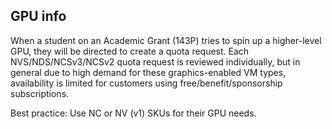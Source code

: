 ## GPU info
When a student on an Academic Grant (143P) tries to spin up a higher-level GPU, they will be directed to create a quota request.  Each NVS/NDS/NCSv3/NCSv2 quota request is reviewed individually, but in general due to high demand for these graphics-enabled VM types, availability is limited for customers using free/benefit/sponsorship subscriptions.

Best practice: Use NC or NV (v1) SKUs for their GPU needs.
